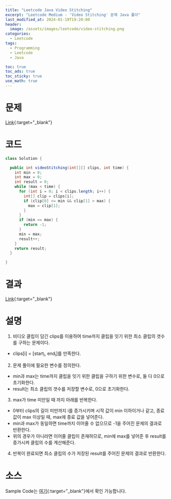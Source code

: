 ```yaml
---
title: "Leetcode Java Video Stitching"
excerpt: "Leetcode Medium - 'Video Stitching' 문제 Java 풀이"
last_modified_at: 2024-01-19T19:20:00
header:
  image: /assets/images/leetcode/video-stitching.png
categories:
  - Leetcode
tags:
  - Programming
  - Leetcode
  - Java

toc: true
toc_ads: true
toc_sticky: true
use_math: true
---
```

# 문제
[Link](https://leetcode.com/problems/video-stitching){:target="_blank"}

# 코드
```java
class Solution {

  public int videoStitching(int[][] clips, int time) {
    int min = 0;
    int max = 0;
    int result = 0;
    while (max < time) {
      for (int i = 0; i < clips.length; i++) {
        int[] clip = clips[i];
        if (clip[0] <= min && clip[1] > max) {
          max = clip[1];
        }
      }
      if (min == max) {
        return -1;
      }
      min = max;
      result++;
    }
    return result;
  }

}
```

# 결과
[Link](https://leetcode.com/problems/video-stitching/submissions/1150594976/){:target="_blank"}

# 설명
1. 비디오 클립이 담긴 clips를 이용하여 time까지 클립을 잇기 위한 최소 클립의 갯수를 구하는 문제이다.
- clips[i] = [start<sub>i</sub>, end<sub>i</sub>]를 만족한다.

2. 문제 풀이에 필요한 변수를 정의한다.
- min과 max는 time까지 클립을 잇기 위한 클립을 구하기 위한 변수로, 둘 다 0으로 초기화한다.
- result는 최소 클립의 갯수를 저장할 변수로, 0으로 초기화한다.

3. max가 time 미만일 때 까지 아래를 반복한다.
- 0부터 clips의 길이 미만까지 i를 증가시키며 시작 값이 min 이하이거나 같고, 종료 값이 max 이상일 때, max에 종료 값을 넣어준다.
- min과 max가 동일하면 time까지 이어줄 수 없으므로 -1을 주어진 문제의 결과로 반환한다.
- 위의 경우가 아니라면 이어줄 클립이 존재하므로, min에 max를 넣어준 후 result를 증가시켜 클립의 수를 계산해준다.

4. 반복이 완료되면 최소 클립의 수가 저장된 result를 주어진 문제의 결과로 반환한다.

# 소스
Sample Code는 [여기](https://github.com/GracefulSoul/leetcode/blob/master/src/main/java/gracefulsoul/problems/VideoStitching.java){:target="_blank"}에서 확인 가능합니다.